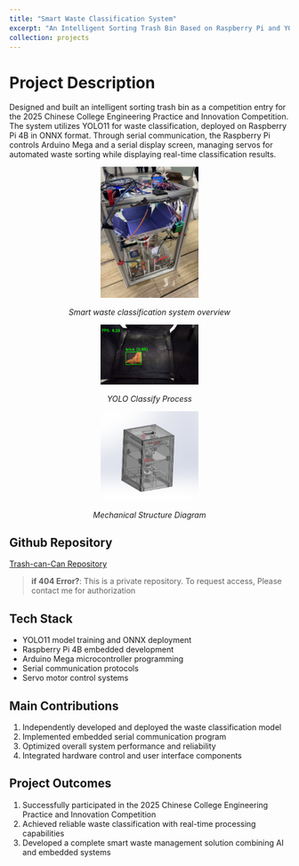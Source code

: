 ```yaml
---
title: "Smart Waste Classification System"
excerpt: "An Intelligent Sorting Trash Bin Based on Raspberry Pi and YOLO Detection"
collection: projects
---
```


# Project Description
Designed and built an intelligent sorting trash bin as a competition entry for the 2025 Chinese College Engineering Practice and Innovation Competition. The system utilizes YOLO11 for waste classification, deployed on Raspberry Pi 4B in ONNX format. Through serial communication, the Raspberry Pi controls Arduino Mega and a serial display screen, managing servos for automated waste sorting while displaying real-time classification results.

<div style="text-align: center">
    <img src="/images/projects/trash-can-can/system_overview.png" alt="System Overview" width="35%" />
    <p><em>Smart waste classification system overview</em></p>
</div>

<div style="text-align: center">
    <img src="/images/projects/trash-can-can/classify_process.png" alt="YOLO Classify Process" width="35%" />
    <p><em>YOLO Classify Process</em></p>
</div>


<div style="text-align: center">
    <img src="/images/projects/trash-can-can/mechanical_structure.png" alt="Mechanical Structure Diagram" width="35%" />
    <p><em>Mechanical Structure Diagram</em></p>
</div>

## Github Repository
[Trash-can-Can Repository](https://github.com/5z2j0y/Trash-can-Can)

> **if 404 Error?**: This is a private repository. To request access, Please contact me for authorization



## Tech Stack
- YOLO11 model training and ONNX deployment
- Raspberry Pi 4B embedded development
- Arduino Mega microcontroller programming
- Serial communication protocols
- Servo motor control systems

## Main Contributions
1. Independently developed and deployed the waste classification model
2. Implemented embedded serial communication program
3. Optimized overall system performance and reliability
4. Integrated hardware control and user interface components

## Project Outcomes
1. Successfully participated in the 2025 Chinese College Engineering Practice and Innovation Competition
2. Achieved reliable waste classification with real-time processing capabilities
3. Developed a complete smart waste management solution combining AI and embedded systems